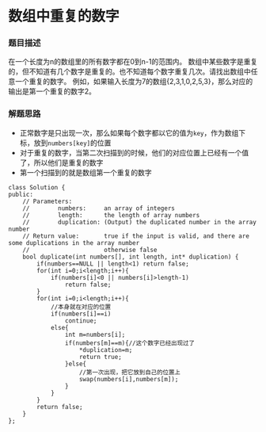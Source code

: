 ﻿# 数组中重复的数字
### 题目描述
在一个长度为n的数组里的所有数字都在0到n-1的范围内。 数组中某些数字是重复的，但不知道有几个数字是重复的。也不知道每个数字重复几次。请找出数组中任意一个重复的数字。 例如，如果输入长度为7的数组{2,3,1,0,2,5,3}，那么对应的输出是第一个重复的数字2。

### 解题思路
* 正常数字是只出现一次，那么如果每个数字都以它的值为`key`，作为数组下标，放到`numbers[key]`的位置
* 对于重复的数字，当第二次扫描到的时候，他们的对应位置上已经有一个值了，所以他们是重复的数字
* 第一个扫描到的就是数组第一个重复的数字

```
class Solution {
public:
    // Parameters:
    //        numbers:     an array of integers
    //        length:      the length of array numbers
    //        duplication: (Output) the duplicated number in the array number
    // Return value:       true if the input is valid, and there are some duplications in the array number
    //                     otherwise false
    bool duplicate(int numbers[], int length, int* duplication) {
        if(numbers==NULL || length<1) return false;
        for(int i=0;i<length;i++){
            if(numbers[i]<0 || numbers[i]>length-1)
                return false;
        }
        for(int i=0;i<length;i++){
            //本身就在对应的位置
            if(numbers[i]==i)
                continue;
            else{
                int m=numbers[i];
                if(numbers[m]==m){//这个数字已经出现过了
                    *duplication=m;
                    return true;
                }else{
                    //第一次出现，把它放到自己的位置上
                    swap(numbers[i],numbers[m]);
                }
            }
        }
        return false;
    }
};
```

